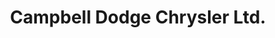 ---
title: "Campbell Dodge Chrysler Ltd."
url: /fairview/campbell-dodge-chrysler-ltd/
shop: Autohaus
---
